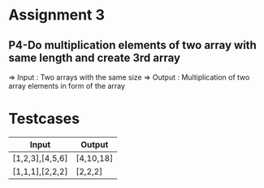 # Assignment 3

## P4-Do multiplication elements of two array with same length and create 3rd array

=> Input : Two arrays with the same size
=> Output : Multiplication of two array elements in form of the array

# Testcases 

| Input | Output |
| ----- | ------ |
| [1,2,3],[4,5,6] | [4,10,18] |
| [1,1,1],[2,2,2] | [2,2,2] |
